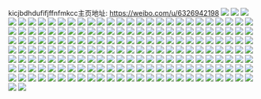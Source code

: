 kicjbdhdufifjffnfmkcc主页地址: https://weibo.com/u/6326942198 
![](https://wx4.sinaimg.cn/mw2000/006UbcGOgy1h8uotfkzlpj30sg5ctx26.jpg) 
![](https://wx4.sinaimg.cn/mw2000/006UbcGOgy1h8uotkmtquj30sg3y8h25.jpg) 
![](https://wx4.sinaimg.cn/mw2000/006UbcGOgy1h8uoteipf7j30sg838e81.jpg) 
![](https://wx4.sinaimg.cn/mw2000/006UbcGOgy1h8uoth27s1j30sg5ipnpd.jpg) 
![](https://wx4.sinaimg.cn/mw2000/006UbcGOgy1h8uotimeoyj30sg6bkx6p.jpg) 
![](https://wx4.sinaimg.cn/mw2000/006UbcGOgy1h8uotjgg2ij30sg2dcdxk.jpg) 
![](https://wx4.sinaimg.cn/mw2000/006UbcGOgy1h8uotju0i7j30u01hd0xx.jpg) 
![](https://wx4.sinaimg.cn/mw2000/006UbcGOgy1h8uotkyk3ej30u00u0tbi.jpg) 
![](https://wx4.sinaimg.cn/mw2000/006UbcGOgy1h8uotl96euj30u00u0q5t.jpg) 
![](https://wx4.sinaimg.cn/mw2000/006UbcGOgy1h8ta3fe65hj30zo256wq0.jpg) 
![](https://wx4.sinaimg.cn/mw2000/006UbcGOgy1h8qy43ezcdj31v02i54qp.jpg) 
![](https://wx4.sinaimg.cn/mw2000/006UbcGOgy1h8qtxrov1rj32c0340npe.jpg) 
![](https://wx4.sinaimg.cn/mw2000/006UbcGOgy1h8qtxusyjfj32c0340hdu.jpg) 
![](https://wx4.sinaimg.cn/mw2000/006UbcGOgy1h8qtxw615lj32c0340e82.jpg) 
![](https://wx4.sinaimg.cn/mw2000/006UbcGOgy1h8qtxp1rwgj32c0340kjl.jpg) 
![](https://wx4.sinaimg.cn/mw2000/006UbcGOgy1h8qtxqghlgj32c033z4qq.jpg) 
![](https://wx4.sinaimg.cn/mw2000/006UbcGOgy1h8qtxnscbyj32c035lx6s.jpg) 
![](https://wx4.sinaimg.cn/mw2000/006UbcGOgy1h8qu1ijh02j32bz35sqv6.jpg) 
![](https://wx4.sinaimg.cn/mw2000/006UbcGOgy1h8qu1jc43lj30tu13utlq.jpg) 
![](https://wx4.sinaimg.cn/mw2000/006UbcGOgy1h8qnehzxvaj32c0340hdx.jpg) 
![](https://wx4.sinaimg.cn/mw2000/006UbcGOgy1h8qndk5p30j31rz1rzx64.jpg) 
![](https://wx4.sinaimg.cn/mw2000/006UbcGOgy1h8qncy3fp3j31rz1rz1kx.jpg) 
![](https://wx4.sinaimg.cn/mw2000/006UbcGOgy1h8qndgbb5hj31rz1rz1ks.jpg) 
![](https://wx4.sinaimg.cn/mw2000/006UbcGOgy1h8qndi5c1oj31rz1rz1kx.jpg) 
![](https://wx4.sinaimg.cn/mw2000/006UbcGOgy1h8qndeo99tj31rz35s4qq.jpg) 
![](https://wx4.sinaimg.cn/mw2000/006UbcGOgy1h8qnd02ko7j31e91e9qmh.jpg) 
![](https://wx4.sinaimg.cn/mw2000/006UbcGOgy1h8qncx2tjmj31rz1rz1kx.jpg) 
![](https://wx4.sinaimg.cn/mw2000/006UbcGOgy1h8qndrkmaoj31rz35se82.jpg) 
![](https://wx4.sinaimg.cn/mw2000/006UbcGOgy1h8qnd87rrwj31rz35shdu.jpg) 
![](https://wx4.sinaimg.cn/mw2000/006UbcGOgy1h8qne0qbv5j31rz35se82.jpg) 
![](https://wx4.sinaimg.cn/mw2000/006UbcGOgy1h8qn77izylj31y82v3kjl.jpg) 
![](https://wx4.sinaimg.cn/mw2000/006UbcGOgy1h8qn74pcr5j323c340u0x.jpg) 
![](https://wx4.sinaimg.cn/mw2000/006UbcGOgy1h8qn6lebtlj32c0340qv6.jpg) 
![](https://wx4.sinaimg.cn/mw2000/006UbcGOgy1h8qn71ygxyj32c0340u0y.jpg) 
![](https://wx4.sinaimg.cn/mw2000/006UbcGOgy1h8qn6dsugxj32c0340u0y.jpg) 
![](https://wx4.sinaimg.cn/mw2000/006UbcGOgy1h8qn6ud9s1j32c03401kz.jpg) 
![](https://wx4.sinaimg.cn/mw2000/006UbcGOgy1h8qn62b5l8j33402c0x6q.jpg) 
![](https://wx4.sinaimg.cn/mw2000/006UbcGOgy1h8qn680nnpj32c0340u0y.jpg) 
![](https://wx4.sinaimg.cn/mw2000/006UbcGOgy1h8nd3c3ywvj30u01swn4j.jpg) 
![](https://wx4.sinaimg.cn/mw2000/006UbcGOgy1h8mwgw1m2xj30u01sxtjt.jpg) 
![](https://wx4.sinaimg.cn/mw2000/006UbcGOgy1h8mwgxwr0yj30u01sxq9b.jpg) 
![](https://wx4.sinaimg.cn/mw2000/006UbcGOgy1h8mvl3l87ej30u01sx442.jpg) 
![](https://wx4.sinaimg.cn/mw2000/006UbcGOgy1h8m3xrvfuxj30ub0vdtda.jpg) 
![](https://wx4.sinaimg.cn/mw2000/006UbcGOgy1h8m3xrcj6tj30un0x2dkf.jpg) 
![](https://wx4.sinaimg.cn/mw2000/006UbcGOgy1h8m3xsf3cfj30ux0t40wt.jpg) 
![](https://wx4.sinaimg.cn/mw2000/006UbcGOgy1h8lc2hktijj30tz1epqh3.jpg) 
![](https://wx4.sinaimg.cn/mw2000/006UbcGOgy1h8lc2i7igdj31jk15o4fg.jpg) 
![](https://wx4.sinaimg.cn/mw2000/006UbcGOgy1h8lc2gnka5j31jk2xgb2b.jpg) 
![](https://wx4.sinaimg.cn/mw2000/006UbcGOgy1h8lc2rtml0j31jk81inpe.jpg) 
![](https://wx4.sinaimg.cn/mw2000/006UbcGOgy1h8lc2u9gwdj31jk814npe.jpg) 
![](https://wx4.sinaimg.cn/mw2000/006UbcGOgy1h8lc2phzz9j31jk82ge82.jpg) 
![](https://wx4.sinaimg.cn/mw2000/006UbcGOgy1h8l7qin5rfj30oi163gqv.jpg) 
![](https://wx4.sinaimg.cn/mw2000/006UbcGOgy1h8kzj5nvp5j30qi0l476b.jpg) 
![](https://wx4.sinaimg.cn/mw2000/006UbcGOgy1h8kyj425g0j30zo2564hc.jpg) 
![](https://wx4.sinaimg.cn/mw2000/006UbcGOgy1h8kvtivb17j30zk1bewmy.jpg) 
![](https://wx4.sinaimg.cn/mw2000/006UbcGOgy1h8kpcxwyovj30zo256nmb.jpg) 
![](https://wx4.sinaimg.cn/mw2000/006UbcGOgy1h8kpcykuqxj315a0n742g.jpg) 
![](https://wx4.sinaimg.cn/mw2000/006UbcGOgy1h8kocih7cej30zo256hdt.jpg) 
![](https://wx4.sinaimg.cn/mw2000/006UbcGOgy1h8jn3zvvqej30zo256b2a.jpg) 
![](https://wx4.sinaimg.cn/mw2000/006UbcGOgy1h8iwvltg3yj32c0340npf.jpg) 
![](https://wx4.sinaimg.cn/mw2000/006UbcGOgy1h8hf0iyd89j30u0104jx1.jpg) 
![](https://wx4.sinaimg.cn/mw2000/006UbcGOgy1h8hc2wd1ekj30zo0xg0w0.jpg) 
![](https://wx4.sinaimg.cn/mw2000/006UbcGOgy1h8e5zk20vnj30zo256b29.jpg) 
![](https://wx4.sinaimg.cn/mw2000/006UbcGOgy1h8dn4ogxwhj30wy1zaahs.jpg) 
![](https://wx4.sinaimg.cn/mw2000/006UbcGOgy1h8dn4o56y3j31gq1vme65.jpg) 
![](https://wx4.sinaimg.cn/mw2000/006UbcGOgy1h8d0t68b82j30pl1biguy.jpg) 
![](https://wx4.sinaimg.cn/mw2000/006UbcGOgy1h8cxh8aq3dj30wr0j10vf.jpg) 
![](https://wx4.sinaimg.cn/mw2000/006UbcGOgy1h8cklc7j4hj32c033pe82.jpg) 
![](https://wx4.sinaimg.cn/mw2000/006UbcGOgy1h8ckl5umkrj32c033je82.jpg) 
![](https://wx4.sinaimg.cn/mw2000/006UbcGOgy1h8ckl9d81tj32c03407wi.jpg) 
![](https://wx4.sinaimg.cn/mw2000/006UbcGOgy1h8cklf6cxwj32c03407wi.jpg) 
![](https://wx4.sinaimg.cn/mw2000/006UbcGOgy1h89mvmhd4wj30ot0eoac5.jpg) 
![](https://wx4.sinaimg.cn/mw2000/006UbcGOgy1h89mvxyqgmj30u01swwpc.jpg) 
![](https://wx4.sinaimg.cn/mw2000/006UbcGOgy1h89mvrzodpj30u01swdtd.jpg) 
![](https://wx4.sinaimg.cn/mw2000/006UbcGOgy1h89mvrmlguj30u01swgxk.jpg) 
![](https://wx4.sinaimg.cn/mw2000/006UbcGOgy1h89mvew36nj30u01swdrx.jpg) 
![](https://wx4.sinaimg.cn/mw2000/006UbcGOgy1h89mvr1a6aj30zo256npd.jpg) 
![](https://wx4.sinaimg.cn/mw2000/006UbcGOgy1h88daqdc7uj30tn1giqag.jpg) 
![](https://wx4.sinaimg.cn/mw2000/006UbcGOgy1h87afzk0tcj30t60nmq7m.jpg) 
![](https://wx4.sinaimg.cn/mw2000/006UbcGOgy1h87ag1en59j30zo256hdj.jpg) 
![](https://wx4.sinaimg.cn/mw2000/006UbcGOgy1h87afyy5exj30zo256aqf.jpg) 
![](https://wx4.sinaimg.cn/mw2000/006UbcGOgy1h85mak3lauj32c033znph.jpg) 
![](https://wx4.sinaimg.cn/mw2000/006UbcGOgy1h85meehwuej327n35se82.jpg) 
![](https://wx4.sinaimg.cn/mw2000/006UbcGOgy1h83i1pr9wlj30u01swtgp.jpg) 
![](https://wx4.sinaimg.cn/mw2000/006UbcGOgy1h83i3ui7qxj30u01swqce.jpg) 
![](https://wx4.sinaimg.cn/mw2000/006UbcGOgy1h825asr2s3j30zo1qrjz3.jpg) 
![](https://wx4.sinaimg.cn/mw2000/006UbcGOgy1h81jbz537ej30zo256qhe.jpg) 
![](https://wx4.sinaimg.cn/mw2000/006UbcGOgy1h81jby399kj30zo256alx.jpg) 
![](https://wx4.sinaimg.cn/mw2000/006UbcGOgy1h7xxwq417qj30zo256hdt.jpg) 
![](https://wx4.sinaimg.cn/mw2000/006UbcGOly1h7rtn4h12cj323u35sqv6.jpg) 
![](https://wx4.sinaimg.cn/mw2000/006UbcGOly1h7rtmi5zl2j323u35sb2a.jpg) 
![](https://wx4.sinaimg.cn/mw2000/006UbcGOly1h7rtmcwfxyj323u35s7wi.jpg) 
![](https://wx4.sinaimg.cn/mw2000/006UbcGOly1h7rtn7fdu0j323u35skjm.jpg) 
![](https://wx4.sinaimg.cn/mw2000/006UbcGOly1h7rtmse11tj323u35su0x.jpg) 
![](https://wx4.sinaimg.cn/mw2000/006UbcGOly1h7rtmunnnhj323u35snpd.jpg) 
![](https://wx4.sinaimg.cn/mw2000/006UbcGOly1h7rtmn91b0j323u35sx6p.jpg) 
![](https://wx4.sinaimg.cn/mw2000/006UbcGOly1h7rtn1f7nfj323u35sqv5.jpg) 
![](https://wx4.sinaimg.cn/mw2000/006UbcGOly1h7rtmx0bvzj323u34v1ky.jpg) 
![](https://wx4.sinaimg.cn/mw2000/006UbcGOly1h7rtmz7upjj323u35s7wi.jpg) 
![](https://wx4.sinaimg.cn/mw2000/006UbcGOly1h7rtn9um2gj323u35s1ky.jpg) 
![](https://wx4.sinaimg.cn/mw2000/006UbcGOly1h7rtncdy29j323u35s7wi.jpg) 
![](https://wx4.sinaimg.cn/mw2000/006UbcGOgy1h70m828im3j30zo2567jm.jpg) 
![](https://wx4.sinaimg.cn/mw2000/006UbcGOgy1h6xlaojfhej31681ggqfw.jpg) 
![](https://wx4.sinaimg.cn/mw2000/006UbcGOgy1h6xlailuhvj316n1ivn2a.jpg) 
![](https://wx4.sinaimg.cn/mw2000/006UbcGOgy1h6xm15ron6j32c0340nph.jpg) 
![](https://wx4.sinaimg.cn/mw2000/006UbcGOgy1h6xlanlwwlj31wu2u21ky.jpg) 
![](https://wx4.sinaimg.cn/mw2000/006UbcGOgy1h6xm0hhkoij30vc15stvy.jpg) 
![](https://wx4.sinaimg.cn/mw2000/006UbcGOgy1h6xlbjx0ldj32bi33y4h5.jpg) 
![](https://wx4.sinaimg.cn/mw2000/006UbcGOgy1h6xlag409gj31zq2y04qr.jpg) 
![](https://wx4.sinaimg.cn/mw2000/006UbcGOgy1h6xlbrete6j311b1jktz4.jpg) 
![](https://wx4.sinaimg.cn/mw2000/006UbcGOgy1h6xlahgde8j314g1h449l.jpg) 
![](https://wx4.sinaimg.cn/mw2000/006UbcGOgy1h6wsznt7cpj30u0140q7p.jpg) 
![](https://wx4.sinaimg.cn/mw2000/006UbcGOgy1h6sjofrvx9j30zo256e81.jpg) 
![](https://wx4.sinaimg.cn/mw2000/006UbcGOgy1h6sjo2mlxgj30u01swq3k.jpg) 
![](https://wx4.sinaimg.cn/mw2000/006UbcGOgy1h6sjnol983j30zo256b29.jpg) 
![](https://wx4.sinaimg.cn/mw2000/006UbcGOgy1h6sjnjsr3aj30zo256e81.jpg) 
![](https://wx4.sinaimg.cn/mw2000/006UbcGOgy1h6sjnufi1ij30zo256e81.jpg) 
![](https://wx4.sinaimg.cn/mw2000/006UbcGOgy1h6sjo1uqknj30zo256e81.jpg) 
![](https://wx4.sinaimg.cn/mw2000/006UbcGOgy1h69cubeq8cj32802yonpf.jpg) 
![](https://wx4.sinaimg.cn/mw2000/006UbcGOgy1h69cu9m51oj32802yox6r.jpg) 
![](https://wx4.sinaimg.cn/mw2000/006UbcGOgy1h64742cxooj316o1kwgqt.jpg) 
![](https://wx4.sinaimg.cn/mw2000/006UbcGOgy1h6475aa3fhj31481ecql7.jpg) 
![](https://wx4.sinaimg.cn/mw2000/006UbcGOgy1h6475btt61j316o1kw0xf.jpg) 
![](https://wx4.sinaimg.cn/mw2000/006UbcGOgy1h64743nbdmj313y1diqjq.jpg) 
![](https://wx4.sinaimg.cn/mw2000/006UbcGOgy1h64747smsuj316o1kwn5o.jpg) 
![](https://wx4.sinaimg.cn/mw2000/006UbcGOgy1h6475dicqrj313t1kw774.jpg) 
![](https://wx4.sinaimg.cn/mw2000/006UbcGOgy1h647598j3ij316o1kw1kx.jpg) 
![](https://wx4.sinaimg.cn/mw2000/006UbcGOgy1h6474ak965j316o1kwnkg.jpg) 
![](https://wx4.sinaimg.cn/mw2000/006UbcGOgy1h64756vy0oj316o1kw43b.jpg) 
![](https://wx4.sinaimg.cn/mw2000/006UbcGOgy1h5bx01e08vj30mi0u07c6.jpg) 
![](https://wx4.sinaimg.cn/mw2000/006UbcGOgy1h5b8etuuyhj30wa1xvqev.jpg) 
![](https://wx4.sinaimg.cn/mw2000/006UbcGOgy1h510f31x68j30zo256kjl.jpg) 
![](https://wx4.sinaimg.cn/mw2000/006UbcGOgy1h4q619hekjj30mi0u0agk.jpg) 
![](https://wx4.sinaimg.cn/mw2000/006UbcGOgy1h4q5zrrqktj32bk34nb2a.jpg) 
![](https://wx4.sinaimg.cn/mw2000/006UbcGOgy1h4q5ztnlcpj32802yox6q.jpg) 
![](https://wx4.sinaimg.cn/mw2000/006UbcGOgy1h4pdrms1vjj30uu1o30ya.jpg) 
![](https://wx4.sinaimg.cn/mw2000/006UbcGOgy1h4ixkbc6b7j30zo256b2a.jpg) 
![](https://wx4.sinaimg.cn/mw2000/006UbcGOgy1h4evov16e4j30vc15sdsr.jpg) 
![](https://wx4.sinaimg.cn/mw2000/006UbcGOgy1h4evqx6kzbj30zo256hdt.jpg) 
![](https://wx4.sinaimg.cn/mw2000/006UbcGOgy1h46gv5gg69j30k80xk0yb.jpg) 
![](https://wx4.sinaimg.cn/mw2000/006UbcGOgy1h46gvjdr82j31mb262x5p.jpg) 
![](https://wx4.sinaimg.cn/mw2000/006UbcGOgy1h46gv72rilj30vc15sap0.jpg) 
![](https://wx4.sinaimg.cn/mw2000/006UbcGOgy1h46gv4tpcfj31yi2nnnpd.jpg) 
![](https://wx4.sinaimg.cn/mw2000/006UbcGOgy1h46gv69lipj30vc14sgz3.jpg) 
![](https://wx4.sinaimg.cn/mw2000/006UbcGOgy1h45q5tuex9j32c033jqv5.jpg) 
![](https://wx4.sinaimg.cn/mw2000/006UbcGOgy1h4050zqa4gj30zo256b29.jpg) 
![](https://wx4.sinaimg.cn/mw2000/006UbcGOgy1h3zt4iyqr0j32b133gu0x.jpg) 
![](https://wx4.sinaimg.cn/mw2000/006UbcGOgy1h3zt4pmx6cj32c03401ky.jpg) 
![](https://wx4.sinaimg.cn/mw2000/006UbcGOgy1h3zt4u5m7sj32c031gnpd.jpg) 
![](https://wx4.sinaimg.cn/mw2000/006UbcGOgy1h3zt42tq69j32c030phdt.jpg) 
![](https://wx4.sinaimg.cn/mw2000/006UbcGOgy1h3zt43u93oj32c0335tzf.jpg) 
![](https://wx4.sinaimg.cn/mw2000/006UbcGOgy1h3zt45bmvpj32c033rh8n.jpg) 
![](https://wx4.sinaimg.cn/mw2000/006UbcGOgy1h3zt46l3rej32c033lx33.jpg) 
![](https://wx4.sinaimg.cn/mw2000/006UbcGOgy1h3zt48oql4j32ar2uj1kx.jpg) 
![](https://wx4.sinaimg.cn/mw2000/006UbcGOgy1h3zt4ruf9sj32by2u5b29.jpg) 
![](https://wx4.sinaimg.cn/mw2000/006UbcGOgy1h3xnclfw2sj30zo1dowk4.jpg) 
![](https://wx4.sinaimg.cn/mw2000/006UbcGOgy1h3wk2ljvt2j31o0278b2b.jpg) 
![](https://wx4.sinaimg.cn/mw2000/006UbcGOgy1h3wk22d3rrj31i21zre82.jpg) 
![](https://wx4.sinaimg.cn/mw2000/006UbcGOgy1h3wk2hoqgjj31o023cx6q.jpg) 
![](https://wx4.sinaimg.cn/mw2000/006UbcGOgy1h3wk29pde8j31o0280e83.jpg) 
![](https://wx4.sinaimg.cn/mw2000/006UbcGOgy1h3wk25lvzfj31o0278qv6.jpg) 
![](https://wx4.sinaimg.cn/mw2000/006UbcGOgy1h3wk2dfbuaj31nz25vkjm.jpg) 
![](https://wx4.sinaimg.cn/mw2000/006UbcGOgy1h3w8rzg385j316o1gw1hs.jpg) 
![](https://wx4.sinaimg.cn/mw2000/006UbcGOgy1h3w8s0cvekj30u70u3n4b.jpg) 
![](https://wx4.sinaimg.cn/mw2000/006UbcGOgy1h3r9mm5qntj30vc12ynip.jpg) 
![](https://wx4.sinaimg.cn/mw2000/006UbcGOly1h3pixtddtnj32c0340hdu.jpg) 
![](https://wx4.sinaimg.cn/mw2000/006UbcGOly1h3pixveqrmj32a832vkjl.jpg) 
![](https://wx4.sinaimg.cn/mw2000/006UbcGOly1h3pixypt96j32c03407wi.jpg) 
![](https://wx4.sinaimg.cn/mw2000/006UbcGOly1h3pixtzzwzj32a030ib29.jpg) 
![](https://wx4.sinaimg.cn/mw2000/006UbcGOly1h3pixuhrbrj31to2kctyr.jpg) 
![](https://wx4.sinaimg.cn/mw2000/006UbcGOly1h3pixz3a3qj312z1iq49j.jpg) 
![](https://wx4.sinaimg.cn/mw2000/006UbcGOgy1h3jneedxeij32802yob2b.jpg) 
![](https://wx4.sinaimg.cn/mw2000/006UbcGOgy1h3jneqes5aj32802you0y.jpg) 
![](https://wx4.sinaimg.cn/mw2000/006UbcGOgy1h3jnf35u9tj32802yohdv.jpg) 
![](https://wx4.sinaimg.cn/mw2000/006UbcGOgy1h3jnfcjg94j328433zu0y.jpg) 
![](https://wx4.sinaimg.cn/mw2000/006UbcGOgy1h3jnf6u0xdj30zo2547wh.jpg) 
![](https://wx4.sinaimg.cn/mw2000/006UbcGOgy1h3jnf96p7xj30zo254hc0.jpg) 
![](https://wx4.sinaimg.cn/mw2000/006UbcGOgy1h3ifq04mstj30u013n7dh.jpg) 
![](https://wx4.sinaimg.cn/mw2000/006UbcGOgy1h3ifq0q0gaj30u015agt6.jpg) 
![](https://wx4.sinaimg.cn/mw2000/006UbcGOgy1h36ppe4d5vj320e2bkqv5.jpg) 

